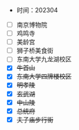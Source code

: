 - 时间：202304
- [ ] 南京博物院
- [ ] 鸡鸣寺
- [ ] 美龄宫
- [ ] 狮子桥美食街
- [ ] 东南大学九龙湖校区
- [x] ~~牛首山~~
- [x] ~~东南大学四牌楼校区~~
- [x] ~~明孝陵~~
- [x] ~~玄武湖~~
- [x] ~~中山陵~~
- [x] ~~总统府~~
- [x] ~~夫子庙步行街~~